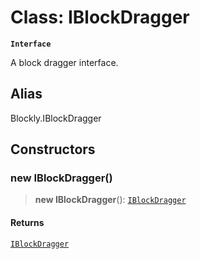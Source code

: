 # Class: IBlockDragger

**`Interface`**

A block dragger interface.

## Alias

Blockly.IBlockDragger

## Constructors

### new IBlockDragger()

> **new IBlockDragger**(): [`IBlockDragger`](IBlockDragger.md)

#### Returns

[`IBlockDragger`](IBlockDragger.md)
